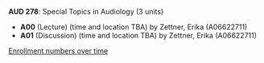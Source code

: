 **AUD 278**: Special Topics in Audiology (3 units)

- **A00** (Lecture) (time and location TBA) by Zettner, Erika (A06622711)
- **A01** (Discussion) (time and location TBA) by Zettner, Erika (A06622711)

[Enrollment numbers over time](./AUD278.tsv)
